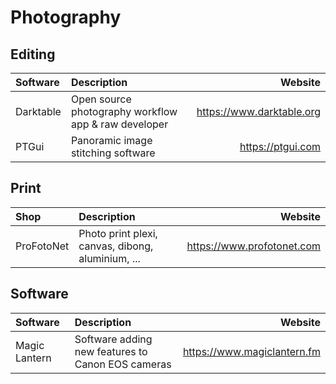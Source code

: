 # Photography

## Editing

| Software  | Description                                          | Website                   |
| :-------- | :--------------------------------------------------- | ------------------------: |
| Darktable | Open source photography workflow app & raw developer | https://www.darktable.org |
| PTGui     | Panoramic image stitching software                   | https://ptgui.com         |

## Print

| Shop       | Description                                       | Website                    |
| :--------- | :------------------------------------------------ | -------------------------: |
| ProFotoNet | Photo print plexi, canvas, dibong, aluminium, ... | https://www.profotonet.com |

## Software

| Software      | Description                                       | Website                     |
| :------------ | :------------------------------------------------ | --------------------------: |
| Magic Lantern | Software adding new features to Canon EOS cameras | https://www.magiclantern.fm |